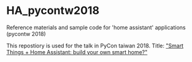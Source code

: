 # HA_pycontw2018
 Reference materials and sample code for 'home assistant' applications (pycontw 2018) 

This repostiory is used for the talk in PyCon taiwan 2018. Title: ["Smart Things + Home Assistant: build your own smart home?"](https://tw.pycon.org/2018/zh-hant/events/talk/595662847891996847/)